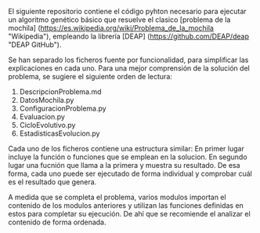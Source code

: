 El siguiente repositorio contiene el código pyhton necesario para ejecutar un algoritmo genético básico que resuelve el clasico [problema de la mochila] (https://es.wikipedia.org/wiki/Problema_de_la_mochila "Wikipedia"), empleando la librería [DEAP] (https://github.com/DEAP/deap "DEAP GitHub").

Se han separado los ficheros fuente por funcionalidad, para simplificar las explicaciones en cada uno. Para una mejor comprensión de la solución del problema, se sugiere el siguiente orden de lectura:

1. DescripcionProblema.md
2. DatosMochila.py
4. ConfiguracionProblema.py
5. Evaluacion.py
6. CicloEvolutivo.py
7. EstadisticasEvolucion.py

Cada uno de los ficheros contiene una estructura similar: En primer lugar incluye la función o funciones que se emplean en la solucion. En segundo lugar una fucnión que llama a la primera y muestra su resultado. De esa forma, cada uno puede ser ejecutado de forma individual y comprobar cuál es el resultado que genera. 

A medida que se completa el problema, varios modulos importan el contenido de los modulos anteriores y utilizan las funciones definidas en estos para completar su ejecución. De ahí que se recomiende el analizar el contenido de forma ordenada.
